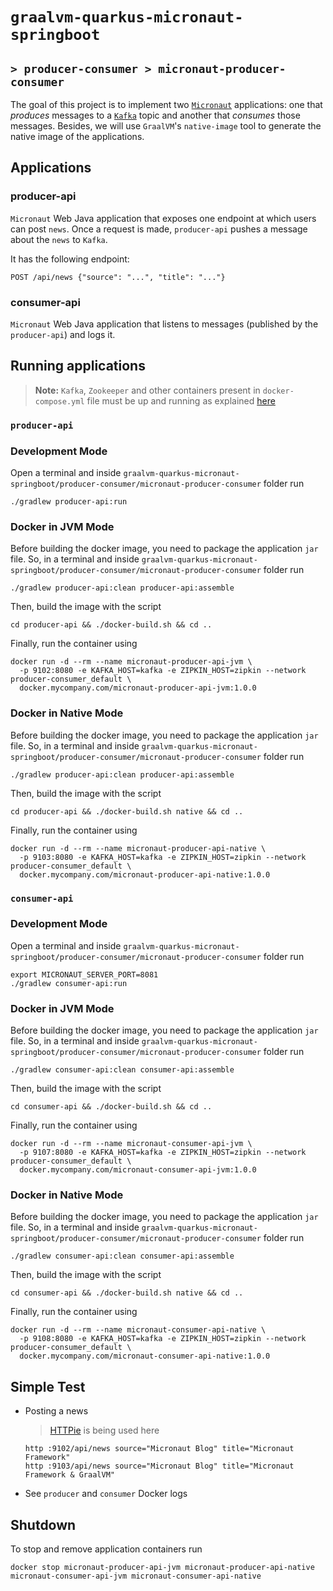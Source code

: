 # `graalvm-quarkus-micronaut-springboot`
## `> producer-consumer > micronaut-producer-consumer`

The goal of this project is to implement two [`Micronaut`](https://micronaut.io/) applications: one that _produces_ messages to a [`Kafka`](https://kafka.apache.org/) topic and another that _consumes_ those messages. Besides, we will use `GraalVM`'s `native-image` tool to generate the native image of the applications.

## Applications

### producer-api

`Micronaut` Web Java application that exposes one endpoint at which users can post `news`. Once a request is made, `producer-api` pushes a message about the `news` to `Kafka`.

It has the following endpoint:
```
POST /api/news {"source": "...", "title": "..."}
```

### consumer-api

`Micronaut` Web Java application that listens to messages (published by the `producer-api`) and logs it.

## Running applications

> **Note:** `Kafka`, `Zookeeper` and other containers present in `docker-compose.yml` file must be up and running as explained [here](https://github.com/ivangfr/graalvm-quarkus-micronaut-springboot/tree/master/producer-consumer#start-environment)

### `producer-api`

### Development Mode

Open a terminal and inside `graalvm-quarkus-micronaut-springboot/producer-consumer/micronaut-producer-consumer` folder run
```
./gradlew producer-api:run
```

### Docker in JVM Mode

Before building the docker image, you need to package the application `jar` file. So, in a terminal and inside `graalvm-quarkus-micronaut-springboot/producer-consumer/micronaut-producer-consumer` folder run
```
./gradlew producer-api:clean producer-api:assemble 
```

Then, build the image with the script
```
cd producer-api && ./docker-build.sh && cd ..
```

Finally, run the container using
```
docker run -d --rm --name micronaut-producer-api-jvm \
  -p 9102:8080 -e KAFKA_HOST=kafka -e ZIPKIN_HOST=zipkin --network producer-consumer_default \
  docker.mycompany.com/micronaut-producer-api-jvm:1.0.0
```

### Docker in Native Mode

Before building the docker image, you need to package the application `jar` file. So, in a terminal and inside `graalvm-quarkus-micronaut-springboot/producer-consumer/micronaut-producer-consumer` folder run
```
./gradlew producer-api:clean producer-api:assemble 
```

Then, build the image with the script
```
cd producer-api && ./docker-build.sh native && cd ..
```

Finally, run the container using
```
docker run -d --rm --name micronaut-producer-api-native \
  -p 9103:8080 -e KAFKA_HOST=kafka -e ZIPKIN_HOST=zipkin --network producer-consumer_default \
  docker.mycompany.com/micronaut-producer-api-native:1.0.0
```

### `consumer-api`

### Development Mode

Open a terminal and inside `graalvm-quarkus-micronaut-springboot/producer-consumer/micronaut-producer-consumer` folder run
```
export MICRONAUT_SERVER_PORT=8081
./gradlew consumer-api:run
```

### Docker in JVM Mode

Before building the docker image, you need to package the application `jar` file. So, in a terminal and inside `graalvm-quarkus-micronaut-springboot/producer-consumer/micronaut-producer-consumer` folder run
```
./gradlew consumer-api:clean consumer-api:assemble 
```

Then, build the image with the script
```
cd consumer-api && ./docker-build.sh && cd ..
```

Finally, run the container using
```
docker run -d --rm --name micronaut-consumer-api-jvm \
  -p 9107:8080 -e KAFKA_HOST=kafka -e ZIPKIN_HOST=zipkin --network producer-consumer_default \
  docker.mycompany.com/micronaut-consumer-api-jvm:1.0.0
```

### Docker in Native Mode

Before building the docker image, you need to package the application `jar` file. So, in a terminal and inside `graalvm-quarkus-micronaut-springboot/producer-consumer/micronaut-producer-consumer` folder run
```
./gradlew consumer-api:clean consumer-api:assemble 
```

Then, build the image with the script
```
cd consumer-api && ./docker-build.sh native && cd ..
```

Finally, run the container using
```
docker run -d --rm --name micronaut-consumer-api-native \
  -p 9108:8080 -e KAFKA_HOST=kafka -e ZIPKIN_HOST=zipkin --network producer-consumer_default \
  docker.mycompany.com/micronaut-consumer-api-native:1.0.0
```

## Simple Test

- Posting a news
  > [HTTPie](https://httpie.org/) is being used here 
  ```
  http :9102/api/news source="Micronaut Blog" title="Micronaut Framework"
  http :9103/api/news source="Micronaut Blog" title="Micronaut Framework & GraalVM"
  ```
- See `producer` and `consumer` Docker logs

## Shutdown

To stop and remove application containers run
```
docker stop micronaut-producer-api-jvm micronaut-producer-api-native micronaut-consumer-api-jvm micronaut-consumer-api-native
```
